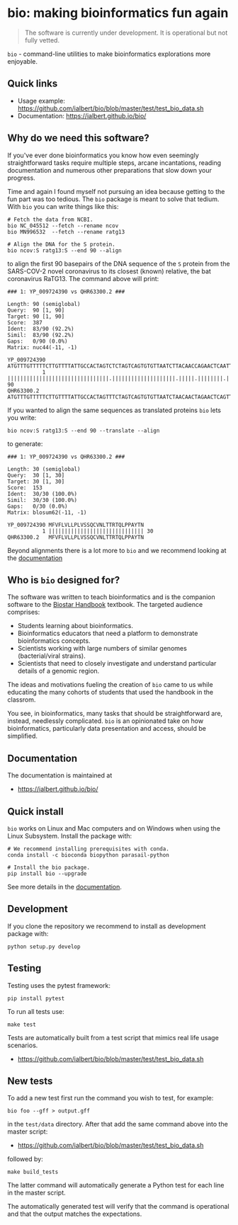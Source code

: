 # bio: making bioinformatics fun again

> The software is currently under development. It is operational but not fully vetted.

`bio` - command-line utilities to make bioinformatics explorations more enjoyable.

## Quick links

* Usage example: https://github.com/ialbert/bio/blob/master/test/test_bio_data.sh
* Documentation: https://ialbert.github.io/bio/

[docs]: https://ialbert.github.io/bio/

## Why do we need this software?

If you've ever done bioinformatics you know how even seemingly straightforward tasks require multiple steps, arcane incantations, reading documentation and numerous other preparations that slow down your progress. 

Time and again I found myself not pursuing an idea because getting to the fun part was too tedious. The `bio` package is meant to solve that tedium.  With `bio` you can write things like this:

    # Fetch the data from NCBI.
    bio NC_045512 --fetch --rename ncov
    bio MN996532  --fetch --rename ratg13
    
    # Align the DNA for the S protein.
    bio ncov:S ratg13:S --end 90 --align

to align the first 90 basepairs of the DNA sequence of the  `S` protein from the SARS-COV-2 novel coronavirus to its closest (known) relative, the bat coronavirus RaTG13. The command above will print:

```
### 1: YP_009724390 vs QHR63300.2 ###

Length: 90 (semiglobal)
Query:  90 [1, 90]
Target: 90 [1, 90]
Score:  387
Ident:  83/90 (92.2%)
Simil:  83/90 (92.2%)
Gaps:   0/90 (0.0%)
Matrix: nuc44(-11, -1)

YP_009724390 ATGTTTGTTTTTCTTGTTTTATTGCCACTAGTCTCTAGTCAGTGTGTTAATCTTACAACCAGAACTCAATTACCCCCTGCATACACTAAT
           1 ||||||||||||||||||||||||||||||||.||||||||||||||||||||.|||||.||||||||.|||||.|||||||||||.||. 90
QHR63300.2   ATGTTTGTTTTTCTTGTTTTATTGCCACTAGTTTCTAGTCAGTGTGTTAATCTAACAACTAGAACTCAGTTACCTCCTGCATACACCAAC
```

If you wanted to align the same sequences as translated proteins `bio` lets you write:

    bio ncov:S ratg13:S --end 90 --translate --align
    
to generate:

```
### 1: YP_009724390 vs QHR63300.2 ###

Length: 30 (semiglobal)
Query:  30 [1, 30]
Target: 30 [1, 30]
Score:  153
Ident:  30/30 (100.0%)
Simil:  30/30 (100.0%)
Gaps:   0/30 (0.0%)
Matrix: blosum62(-11, -1)

YP_009724390 MFVFLVLLPLVSSQCVNLTTRTQLPPAYTN
           1 |||||||||||||||||||||||||||||| 30
QHR63300.2   MFVFLVLLPLVSSQCVNLTTRTQLPPAYTN
```

Beyond alignments there is a lot more to `bio` and we recommend looking at the [documentation][docs]

## Who is `bio` designed for?

The software was written to teach bioinformatics and is the companion software to the [Biostar Handbook][handbook] textbook. The targeted audience comprises:

- Students learning about bioinformatics.
- Bioinformatics educators that need a platform to demonstrate bioinformatics concepts. 
- Scientists working with large numbers of similar genomes (bacterial/viral strains).
- Scientists that need to closely investigate and understand particular details of a genomic region.

The ideas and motivations fueling the creation of `bio` came to us while educating the many cohorts of students that used the handbook in the classrom. 

You see, in bioinformatics, many tasks that should be straightforward are, instead, needlessly complicated. `bio` is an opinionated take on how bioinformatics, particularly data presentation and access, should be simplified. 

[handbook]: https://www.biostarhandbook.com/

## Documentation

The documentation is maintained at

* https://ialbert.github.io/bio/


## Quick install
    
`bio` works on Linux and Mac computers and on Windows when using the Linux Subsystem. Install the package with:

    # We recommend installing prerequisites with conda.
    conda install -c bioconda biopython parasail-python
    
    # Install the bio package.
    pip install bio --upgrade
    
See more details in the [documentation][docs].

## Development

If you clone the repository we recommend to install as development package with:

    python setup.py develop
    
## Testing

Testing uses the pytest framework:

    pip install pytest

To run all tests use:

    make test
    
Tests are automatically built from a test script that mimics real life usage scenarios.

* https://github.com/ialbert/bio/blob/master/test/test_bio_data.sh

## New tests

To add a new test first run the command you wish to test, for example:

    bio foo --gff > output.gff

in the `test/data` directory. After that add the same command above into the master script:

* https://github.com/ialbert/bio/blob/master/test/test_bio_data.sh
    
followed by:

    make build_tests
    
The latter command will automatically generate a Python test for each line in the master script.

The automatically generated test will verify that the command is operational and that the output matches the expectations.
